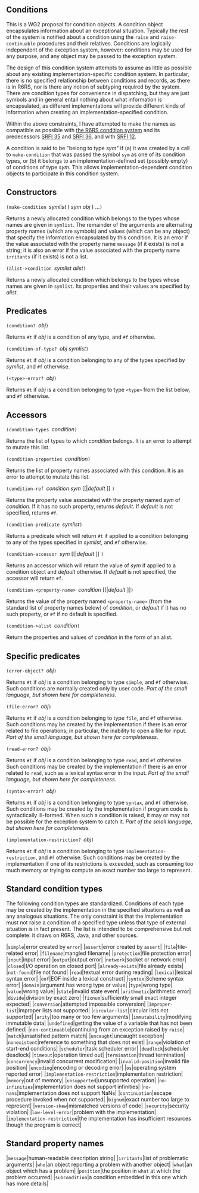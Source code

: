 ## Conditions

This is a WG2 proposal for condition objects.  A condition object encapsulates information about an
exceptional situation.  Typically the rest of the system is notified about a condition using the `raise` and `raise-continuable` procedures and their relatives.  Conditions are logically independent of the exception system, however:  conditions may be used for any purpose, and any object may be passed to the exception system.

The design of this condition system attempts to assume as little as possible about any existing implementation-specific condition system.  In particular, there is no specified relationship between conditions and records, as there is in R6RS, nor is there any notion of subtyping required by the system.  There are condition types for convenience in dispatching, but they are just symbols and in general entail nothing about what information is encapsulated, as different implementations will provide different kinds of information when creating an implementation-specified condition.

Within the above constraints, I have attempted to make the names as compatible as possible with [the R6RS condition system](http://www.r6rs.org/final/html/r6rs-lib/r6rs-lib-Z-H-8.html#node_sec_7.2) and its predecessors [SRFI 35](http://srfi.schemers.org/srfi-35/srfi-35.html) and [SRFI 36](http://srfi.schemers.org/srfi-36/srfi-36.html), and with [SRFI 12](http://srfi.schemers.org/srfi-12/srfi-12.html).

A condition is said to be "belong to type *sym*" if (a) it was created by a call to `make-condition` that was passed the symbol `sym` as one of its condition types, or (b) it belongs to an implementation-defined set (possibly empty) of conditions of type *sym*.  This allows implementation-dependent condition objects to participate in this condition system.

## Constructors

`(make-condition `*symlist* ( *sym* *obj* ) ...`)`

Returns a newly allocated condition which belongs to the types whose names are given in `symlist`.  The remainder of the arguments are alternating property names (which are symbols) and values (which can be any object) that specify the information encapsulated by this condition.  It is an error if the value associated with the property name `message` (if it exists) is not a string; it is also an error if the value associated with the property name `irritants` (if it exists) is not a list.

`(alist->condition `*symlist alist*`)`

Returns a newly allocated condition which belongs to the types whose names are given in `symlist`.  Its properties and their values are specified by *alist*.

## Predicates

`(condition? `*obj*`)`

Returns `#t` if *obj* is a condition of any type, and `#f` otherwise.

`(condition-of-type? `*obj* *symlist*`)`

Returns `#t` if *obj* is a condition belonging to any of the types specified by *symlist*, and `#f` otherwise.

`(<type>-error? `*obj*`)`

Returns `#t` if *obj* is a condition belonging to type `<type>` from the list below, and `#f` otherwise.

## Accessors

`(condition-types `*condition*`)`

Returns the list of types to which *condition* belongs.  It is an error to attempt to mutate this list.

`(condition-properties `*condition*`)`

Returns the list of property names associated with this condition.  It is an error to attempt to mutate this list.

`(condition-ref `*condition sym* [[|*default* ]] `)`

Returns the property value associated with the property named *sym* of *condition*.  If it has no such property, returns *default*.  If *default* is not specified, returns `#f`.

`(condition-predicate `*symlist*`)`

Returns a predicate which will return `#t` if applied to a condition belonging to any of the types specified in *symlist*, and `#f` otherwise.

`(condition-accessor `*sym* [[|*default* ]] `)`

Returns an accessor which will return the value of *sym* if applied to a condition object and *default* otherwise.  If *default* is not specified, the accessor will return `#f`.

`(condition-<property-name> `*condition* [[|*default* ]]`)`

Returns the value of the property named `<property-name>` (from the standard list of property names below) of *condition*, or *default* if it has no such property, or `#f` if no default is specified.

`(condition->alist `*condition*`)`

Return the properties and values of *condition* in the form of an alist.


## Specific predicates

`(error-object? `*obj*`)`

Returns `#t` if *obj* is a condition belonging to type `simple`, and `#f` otherwise.  Such conditions are normally created only by user code.  *Part of the small language, but shown here for completeness.*

`(file-error? `*obj*`)`

Returns `#t` if *obj* is a condition belonging to type `file`, and `#f` otherwise.  Such conditions may be created by the implementation if there is an error related to file operations; in particular, the inability to open a file for input.  *Part of the small language, but shown here for completeness.*

`(read-error? `*obj*`)`

Returns `#t` if *obj* is a condition belonging to type `read`, and `#f` otherwise.  Such conditions may be created by the implementation if there is an error related to `read`, such as a lexical syntax error in the input.  *Part of the small language, but shown here for completeness.*

`(syntax-error? `*obj*`)`

Returns `#t` if *obj* is a condition belonging to type `syntax`, and `#f` otherwise.  Such conditions may be created by the implementation if program code is syntactically ill-formed.  When such a condition is raised, it may or may not be possible for the exception system to catch it.  *Part of the small language, but shown here for completeness.*

`(implementation-restriction? `*obj*`)`

Returns `#t` if *obj* is a condition belonging to type `implementation-restriction`, and `#f` otherwise.  Such conditions may be created by the implementation if one of its restrictions is exceeded, such as consuming too much memory or trying to compute an exact number too large to represent.

## Standard condition types

The following condition types are standardized.  Conditions of each type may be created by the implementation in the specified situations as well as any analogous situations.  The only constraint is that the implementation must not raise a condition of a specified type unless that type of external situation is in fact present.  The list is intended to be comprehensive but not complete: it draws on R6RS, Java, and other sources.

|`simple`|error created by `error`|
|`assert`|error created by `assert`|
|`file`|file-related error|
|`filename`|mangled filename|
|`protection`|file protection error|
|`input`|input error|
|`output`|output error|
|`network`|socket or network error|
|`closed`|I/O operation on closed port|
|`already-exists`|file already exists|
|`not-found`|file not found|
|`read`|textual error during reading|
|`lexical`|lexical syntax error|
|`eof`|EOF inside a lexical construct|
|`syntax`|Scheme syntax error|
|`domain`|argument has wrong type or value|
|`type`|wrong type|
|`value`|wrong value|
|`state`|invalid state event|
|`arithmetic`|arithmetic error|
|`divide`|division by exact zero|
|`fixnum`|sufficiently small exact integer expected|
|`conversion`|attempted impossible conversion|
|`improper-list`|improper lists not supported|
|`circular-list`|circular lists not supported|
|`arity`|too many or too few arguments|
|`immutability`|modifying immutable data|
|`undefined`|getting the value of a variable that has not been defined|
|`non-continuable`|continuing from an exception raised by `raise`|
|`match`|unsatisfied pattern match|
|`uncaught`|uncaught exception|
|`nonexistent`|reference to something that does not exist|
|`range`|violation of start-end conditions|
|`scheduler`|task scheduler error|
|`deadlock`|scheduler deadlock|
|`timeout`|operation timed out|
|`termination`|thread termination|
|`concurrency`|invalid concurrent modification|
|`invalid-position`|invalid file position|
|`encoding`|encoding or decoding error|
|`os`|operating system reported error|
|`implementation-restriction`|implementation restriction|
|`memory`|out of memory|
|`unsupported`|unsupported operation|
|`no-infinities`|implementation does not support infinities|
|`no-nans`|implementation does not support NaNs|
|`continuation`|escape procedure invoked when not supported|
|`bignum`|exact number too large to represent|
|`version-skew`|mismatched versions of code|
|`security`|security violation|
|`low-level-error`|problem with the implementation|
|`implementation-restriction`|the implementation has insufficient resources though the program is correct|

## Standard property names

|`message`|human-readable description string|
|`irritants`|list of problematic arguments|
|`who`|an object reporting a problem with another object|
|`what`|an object which has a problem|
|`position`|the position in `what` at which the problem occurred|
|`subcondition`|a condition embedded in this one which has more details|
